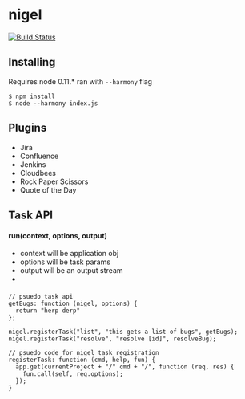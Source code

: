 nigel
=====

[![Build Status](https://travis-ci.org/moonsspoon/nigel.png?branch=master)](https://travis-ci.org/moonsspoon/nigel)
## Installing

Requires node 0.11.* ran with `--harmony` flag

```
$ npm install
$ node --harmony index.js
```

## Plugins
 * Jira
 * Confluence
 * Jenkins
 * Cloudbees
 * Rock Paper Scissors
 * Quote of the Day

## Task API

#### run(context, options, output)

 * context will be application obj
 * options will be task params
 * output will be an output stream
 * 
 
####
```
// psuedo task api
getBugs: function (nigel, options) {
  return "herp derp"
};

nigel.registerTask("list", "this gets a list of bugs", getBugs);
nigel.registerTask("resolve", "resolve [id]", resolveBug);

// psuedo code for nigel task registration
registerTask: function (cmd, help, fun) {
  app.get(currentProject + "/" cmd + "/", function (req, res) {
    fun.call(self, req.options);
  });
}
```
